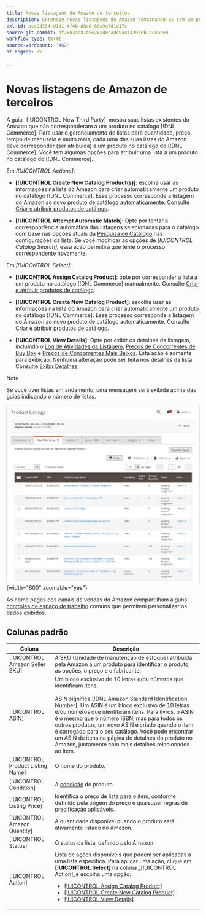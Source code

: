 ```yaml
---
title: Novas listagens de Amazon de terceiros
description: Gerencie novas listagens do Amazon combinando-as com um produto do seu catálogo do Commerce.
exl-id: ace9d334-d1d1-4f4b-88c8-60a9e7d1d17c
source-git-commit: df26834c81b5e26ad0ea8c94c14292eb7c24bae8
workflow-type: tm+mt
source-wordcount: '462'
ht-degree: 0%

---
```


# Novas listagens de Amazon de terceiros

A guia _[!UICONTROL New Third Party]_mostra suas listas existentes do Amazon que não corresponderam a um produto no catálogo [!DNL Commerce]. Para usar o gerenciamento de listas para quantidade, preço, tempo de manuseio e muito mais, cada uma das suas listas do Amazon deve corresponder (ser atribuída) a um produto no catálogo do [!DNL Commerce]. Você tem algumas opções para atribuir uma lista a um produto no catálogo do [!DNL Commerce].

Em _[!UICONTROL Actions]_:

- **[!UICONTROL Create New Catalog Product(s)]**: escolha usar as informações na lista do Amazon para criar automaticamente um produto no catálogo [!DNL Commerce]. Esse processo corresponde a listagem do Amazon ao novo produto de catálogo automaticamente. Consulte [Criar e atribuir produtos de catálogo](./creating-assigning-catalog-products.md).

- **[!UICONTROL Attempt Automatic Match]**: Opte por tentar a correspondência automática das listagens selecionadas para o catálogo com base nas opções atuais da [Pesquisa de Catálogo](./catalog-search.md) nas configurações da lista. Se você modificar as opções de _[!UICONTROL Catalog Search]_, essa ação permitirá que tente o processo correspondente novamente.

Em _[!UICONTROL Select]_:

- **[!UICONTROL Assign Catalog Product]**: opte por corresponder a lista a um produto no catálogo [!DNL Commerce] manualmente. Consulte [Criar e atribuir produtos de catálogo](./creating-assigning-catalog-products.md).

- **[!UICONTROL Create New Catalog Product]**: escolha usar as informações na lista do Amazon para criar automaticamente um produto no catálogo [!DNL Commerce]. Esse processo corresponde a listagem do Amazon ao novo produto de catálogo automaticamente. Consulte [Criar e atribuir produtos de catálogo](./creating-assigning-catalog-products.md).

- **[!UICONTROL View Details]**: Opte por exibir os detalhes da listagem, incluindo o [Log de Atividades da Listagem](./product-listing-details.md#listing-activity-log), [Preços de Concorrentes de Buy Box](./product-listing-details.md#buy-box-competitor-pricing) e [Preços de Concorrentes Mais Baixos](./product-listing-details.md#lowest-competitor-pricing). Esta ação é somente para exibição. Nenhuma alteração pode ser feita nos detalhes da lista. Consulte [Exibir Detalhes](./product-listing-details.md).

>[!NOTE]
>
>Se você tiver listas em andamento, uma mensagem será exibida acima das guias indicando o número de listas.

![Novas listagens de terceiros](assets/amazon-listings-new-third-party.png){width="600" zoomable="yes"}

As home pages dos canais de vendas do Amazon compartilham alguns [controles de espaço de trabalho](./workspace-controls.md) comuns que permitem personalizar os dados exibidos.

## Colunas padrão

| Coluna | Descrição |
|---|---|
| [!UICONTROL Amazon Seller SKU] | A SKU (Unidade de manutenção de estoque) atribuída pela Amazon a um produto para identificar o produto, as opções, o preço e o fabricante. |
| [!UICONTROL ASIN] | Um bloco exclusivo de 10 letras e/ou números que identificam itens.<br><br>ASIN significa [!DNL Amazon Standard Identification Number]. Um ASIN é um bloco exclusivo de 10 letras e/ou números que identificam itens. Para livros, o ASIN é o mesmo que o número ISBN, mas para todos os outros produtos, um novo ASIN é criado quando o item é carregado para o seu catálogo. Você pode encontrar um ASIN de itens na página de detalhes do produto no Amazon, juntamente com mais detalhes relacionados ao item. |
| [!UICONTROL Product Listing Name] | O nome do produto. |
| [!UICONTROL Condition] | A [condição](./product-listing-condition.md) do produto. |
| [!UICONTROL Listing Price] | Identifica o preço de lista para o item, conforme definido pela origem do preço e quaisquer regras de precificação aplicáveis. |
| [!UICONTROL Amazon Quantity] | A quantidade disponível quando o produto está ativamente listado no Amazon. |
| [!UICONTROL Status] | O status da lista, definido pelo Amazon. |
| [!UICONTROL Action] | Lista de ações disponíveis que podem ser aplicadas a uma lista específica. Para aplicar uma ação, clique em **[!UICONTROL Select]** na coluna _[!UICONTROL Action]_e escolha uma opção:<ul><li>[[!UICONTROL Assign Catalog Product]](./creating-assigning-catalog-products.md)</li><li>[[!UICONTROL Create New Catalog Product]](./creating-assigning-catalog-products.md)</li><li>[[!UICONTROL View Details]](./product-listing-details.md)</li></ul> |
